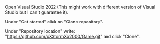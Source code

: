 Open Visual Studio 2022 (This might work with different version of Visual Studio but I can't guarantee it).

Under "Get started" click on "Clone repository".

Under "Repository location" write: "https://github.com/xXStormXx2000/Game.git" and click "Clone".
